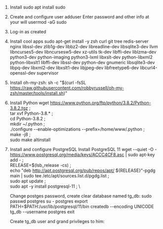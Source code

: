 1. Install sudo
    apt install sudo

2. Create and configure user
    adduser <username>
        Enter password and other info at your will
    usermod -aG sudo <username>

3. Log-in as created <username>

4. Install cool apps
    sudo apt-get install -y zsh curl git tree redis-server nginx  libssl-dev zlib1g-dev libbz2-dev libreadline-dev libsqlite3-dev llvm libncurses5-dev libncursesw5-dev xz-utils tk-dev libffi-dev liblzma-dev python3-dev python-imaging python3-lxml libxslt-dev python-libxml2 python-libxslt1 libffi-dev libssl-dev python-dev gnumeric libsqlite3-dev libpq-dev libxml2-dev libxslt1-dev libjpeg-dev libfreetype6-dev libcurl4-openssl-dev supervisor

5. Install oh-my-zsh:
    sh -c "$(curl -fsSL https://raw.githubusercontent.com/robbyrussell/oh-my-zsh/master/tools/install.sh)"

6. Install Python
    wget https://www.python.org/ftp/python/3.8.2/Python-3.8.2.tgz ; \
    tar xvf Python-3.8.* ; \
    cd Python-3.8.2 ; \
    mkdir ~/.python ; \
    ./configure --enable-optimizations --prefix=/home/www/.python ; \
    make -j8 ; \
    sudo make altinstall

7. Install and configure PostgreSQL
    Install PostgreSQL 11
        wget --quiet -O - https://www.postgresql.org/media/keys/ACCC4CF8.asc | sudo apt-key add - ; \
        RELEASE=$(lsb_release -cs) ; \
        echo "deb http://apt.postgresql.org/pub/repos/apt/ ${RELEASE}"-pgdg main | sudo tee  /etc/apt/sources.list.d/pgdg.list ; \
        sudo apt update ; \
        sudo apt -y install postgresql-11 ; \

    Change postges password, create clear database named tg_db:
        sudo passwd postgres
        su - postgres
        export PATH=$PATH:/usr/lib/postgresql/11/bin
        createdb --encoding UNICODE tg_db --username postgres
        exit

    Create tg_db user and grand privileges to him:
        
